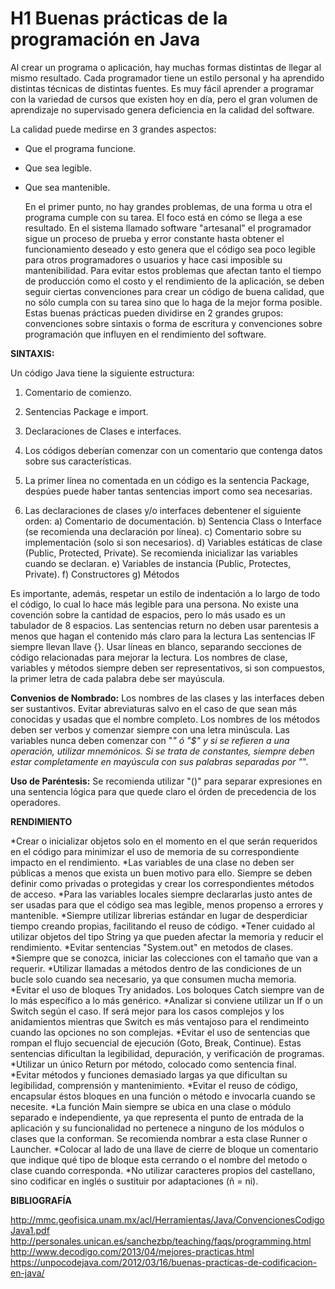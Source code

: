 # H1 Buenas prácticas de la programación en Java

  Al crear un programa o aplicación, hay muchas formas distintas de llegar al mismo resultado. Cada programador tiene un estilo personal
y ha aprendido distintas técnicas de distintas fuentes. Es muy fácil aprender a programar con la variedad de cursos que existen hoy en día,
pero el gran volumen de aprendizaje no supervisado genera deficiencia en la calidad del software.

La calidad puede medirse en 3 grandes aspectos:
* Que el programa funcione.
* Que sea legible.
* Que sea mantenible.

  En el primer punto, no hay grandes problemas, de una forma u otra el programa cumple con su tarea. El foco está en cómo se llega a
ese resultado. En el sistema llamado software "artesanal" el programador sigue un proceso de prueba y error constante hasta obtener el
funcionamiento deseado y esto genera que el código sea poco legible para otros programadores o usuarios y hace casi imposible su
mantenibilidad.
  Para evitar estos problemas que afectan tanto el tiempo de producción como el costo y el rendimiento de la aplicación, se deben seguir
ciertas convenciones para crear un código de buena calidad, que no sólo cumpla con su tarea sino que lo haga de la mejor forma posible.
Estas buenas prácticas pueden dividirse en 2 grandes grupos: convenciones sobre sintaxis o forma de escritura y convenciones sobre programación
que influyen en el rendimiento del software.


**SINTAXIS:**

Un código Java tiene la siguiente estructura:
1. Comentario de comienzo.
2. Sentencias Package e import.
3. Declaraciones de Clases e interfaces.

1. Los códigos deberían comenzar con un comentario que contenga datos sobre sus características.
2. La primer línea no comentada en un código es la sentencia Package, despúes puede haber tantas sentencias import como sea necesarias.
3. Las declaraciones de clases y/o interfaces debentener el siguiente orden:
  a) Comentario de documentación.
  b) Sentencia Class o Interface (se recomienda una declaración por línea).
  c) Comentario sobre su implementación (solo si son necesarios).
  d) Variables estáticas de clase (Public, Protected, Private). Se recomienda inicializar las variables cuando se declaran.
  e) Variables de instancia (Public, Protectes, Private).
  f) Constructores
  g) Métodos

 Es importante, además, respetar un estilo de indentación a lo largo de todo el código, lo cual lo hace más legible para una persona.
 No existe una covención sobre la cantidad de espacios, pero lo más usado es un tabulador de 8 espacios.
 Las sentencias return no deben usar parentesis a menos que hagan el contenido más claro para la lectura
 Las sentencias IF siempre llevan llave {}.
 Usar líneas en blanco, separando secciones de código relacionadas para mejorar la lectura.
 Los nombres de clase, variables y métodos siempre deben ser representativos, si son compuestos, la primer letra de cada palabra debe ser mayúscula.

**Convenios de Nombrado:**
Los nombres de las clases y las interfaces deben ser sustantivos. Evitar abreviaturas salvo en el caso de que sean más
conocidas y usadas que el nombre completo.
Los nombres de los métodos deben ser verbos y comenzar siempre con una letra minúscula.
Las variables nunca deben comenzar con "_" ó "$" y si se refieren a una operación, utilizar mnemónicos. Si se trata de constantes,
siempre deben estar completamente en mayúscula con sus palabras separadas por "_".

**Uso de Paréntesis:**
Se recomienda utilizar "()" para separar expresiones en una sentencia lógica para que quede claro el órden de precedencia de los operadores.

**RENDIMIENTO**

*Crear o inicializar objetos solo en el momento en el que serán requeridos en el código para minimizar el uso de memoria de su
correspondiente impacto en el rendimiento.
*Las variables de una clase no deben ser públicas a menos que exista un buen motivo para ello. Siempre se deben definir como privadas o protegidas
y crear los correspondientes métodos de acceso.
*Para las variables locales siempre declararlas justo antes de ser usadas para que el código sea mas legible, menos propenso a errores y mantenible.
*Siempre utilizar librerias estándar en lugar de desperdiciar tiempo creando propias, facilitando el reuso de código.
*Tener cuidado al utilizar objetos del tipo String ya que pueden afectar la memoria y reducir el rendimiento.
*Evitar sentencias "System.out" en metodos de clases.
*Siempre que se conozca, iniciar las colecciones con el tamaño que van a requerir.
*Utilizar llamadas a métodos dentro de las condiciones de un bucle solo cuando sea necesario, ya que consumen mucha memoria.
*Evitar el uso de bloques Try anidados. Los boloques Catch siempre van de lo más específico a lo más genérico.
*Analizar si conviene utilizar un If o un Switch según el caso. If será mejor para los casos complejos y los anidamientos mientras que
Switch es más ventajoso para el rendimeinto cuando las opciones no son complejas.
*Evitar el uso de sentencias que rompan el flujo secuencial de ejecución (Goto, Break, Continue). Estas sentencias dificultan la
legibilidad, depuración, y verificación de programas.
*Utilizar un único Return por método, colocado como sentencia final.
*Evitar métodos y funciones demasiado largas ya que dificultan su legibilidad, comprensión y mantenimiento.
*Evitar el reuso de código, encapsular éstos bloques en una función o método e invocarla cuando se necesite.
*La función Main siempre se ubica en una clase o módulo separado e independiente, ya que representa el punto de entrada de la
aplicación y su funcionalidad no pertenece a ninguno de los módulos o clases que  la conforman. Se recomienda nombrar a esta clase Runner
o Launcher.
*Colocar al lado de una llave de cierre de bloque un comentario que indique qué tipo de bloque esta cerrando o el nombre del metodo
o clase cuando corresponda.
*No utilizar caracteres propios del castellano, sino codificar en inglés o sustituir por adaptaciones (ñ = ni).

**BIBLIOGRAFÍA**

http://mmc.geofisica.unam.mx/acl/Herramientas/Java/ConvencionesCodigoJava1.pdf
http://personales.unican.es/sanchezbp/teaching/faqs/programming.html
http://www.decodigo.com/2013/04/mejores-practicas.html
https://unpocodejava.com/2012/03/16/buenas-practicas-de-codificacion-en-java/
